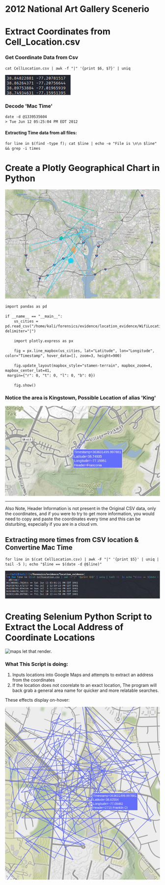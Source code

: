 # 2012 National Art Gallery Scenerio 


# Extract Coordinates from Cell_Location.csv

### Get Coordinate Data from Csv 
	cat CellLocation.csv | awk -f "|" '{print $6, $7}' | uniq 
	
![images](images/images.png)

### Decode 'Mac Time'
	date -d @1339535604
	> Tue Jun 12 05:25:04 PM EDT 2012 
	

#### Extracting Time data from all files: 
	for line in $(find -type f); cat $line | echo -e "File is \n\n $line" && grep -i times
	
	
# Create a Plotly Geographical Chart in Python 
![plotly map](images/plotlymap.png)

	import pandas as pd  

	if __name__ == "__main__":  
		us_cities = pd.read_csv("/home/kali/forensics/evidence/location_evidence/WifiLocation.csv", delimiter="|")  

		import plotly.express as px  

		fig = px.line_mapbox(us_cities, lat="Latitude", lon="Longitude", color="Timestamp", hover_data=[], zoom=3, height=900)  

		fig.update_layout(mapbox_style="stamen-terrain", mapbox_zoom=4, mapbox_center_lat=41,  
	 margin={"r": 0, "t": 0, "l": 0, "b": 0})  

		fig.show()

### Notice the area is Kingstown, Possible Location of alias 'King'

![overlay](images/overlay.png)

--------------------

 Also Note, Header Information is not present in the Original CSV data, only the coordinates, and if you were to try to get more information, you would need to copy and paste the coordinates every time and this can be disturbing, especially if you are in a cloud vm. 


## Extracting more times from CSV location & Convertine Mac Time 
	for line in $(cat CellLocation.csv) | awk -F "|" '{print $5}' | uniq | tail -5 ); echo "$line == $(date -d @$line)"
	
![times](images/times.png)

# Creating Selenium Python Script to Extract the Local Address of Coordinate Locations 

![maps](images/maps.gif)
let that render.


### What This Script is doing: 
1. Inputs locations into Google Maps and attempts to extract an address from the coordinates
2. If the location does not coorelate to an exact location, The program will back grab a general area name for quicker and more relatable searches. 

These effects display on-hover: 

![hover](images/hover.png)





